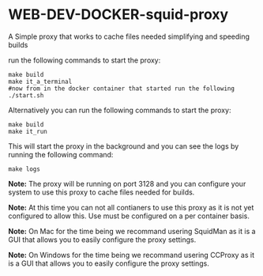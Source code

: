 # WEB-DEV-DOCKER-squid-proxy
A Simple proxy that works to cache files needed simplifying and speeding builds

run the following commands to start the proxy:
```
make build
make it_a_terminal
#now from in the docker container that started run the following
./start.sh
```

Alternatively you can run the following commands to start the proxy:
```
make build
make it_run
```

This will start the proxy in the background and you can see the logs by running the following command:
```
make logs
```

**Note:** The proxy will be running on port 3128 and you can configure your system to use this proxy to cache files needed for builds.

**Note:** At this time you can not all contianers to use this proxy as it is not yet configured to allow this. Use must be configured on a per container basis.

**Note:** On Mac for the time being we recommand usering SquidMan as it is a GUI that allows you to easily configure the proxy settings.

**Note:** On Windows for the time being we recommand usering CCProxy as it is a GUI that allows you to easily configure the proxy settings.